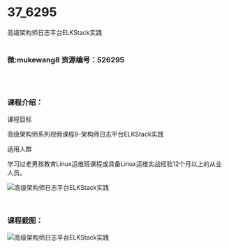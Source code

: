 # 37_6295
高级架构师日志平台ELKStack实践
<br/></br>
<h3>微:mukewang8 资源编号：526295</h3>
<br/></br>
<h3>课程介绍：</h3>
<p>课程目标</p>
<p>高级架构师系列视频课程9-架构师日志平台<a title="查看与 ELKStack 相关的文章" target="_blank">ELKStack</a>实践</p>
<p>适用人群</p>
<p>学习过老男孩教育Linux运维班课程或具备Linux运维实战经验12个月以上的从业人员。</p>
<p><img src="https://www.ko996.com/wp-content/uploads/img/2019/08/1-40-300x266.png" alt="高级架构师日志平台ELKStack实践"></p>
<p>&nbsp;</p>
<h3>课程截图：</h3>
<p><img src="https://www.ko996.com/wp-content/uploads/img/2019/08/2-36.png" alt="高级架构师日志平台ELKStack实践"></p>
